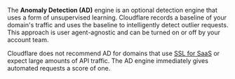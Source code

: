 The **Anomaly Detection (AD)** engine is an optional detection engine that uses a form of unsupervised learning. Cloudflare records a baseline of your domain's traffic and uses the baseline to intelligently detect outlier requests. This approach is user agent-agnostic and can be turned on or off by your account team.

Cloudflare does not recommend AD for domains that use [SSL for SaaS](https://developers.cloudflare.com/ssl/ssl-for-saas) or expect large amounts of API traffic. The AD engine immediately gives automated requests a score of one.
